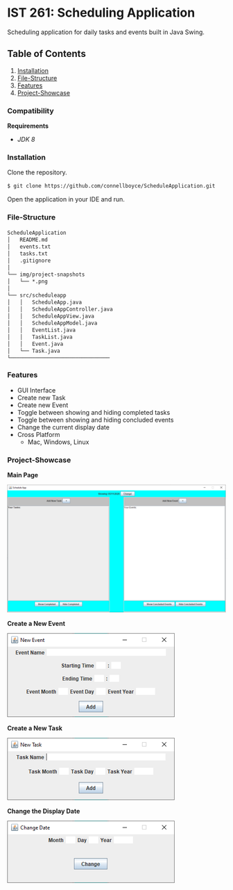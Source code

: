 # IST 261: Scheduling Application
Scheduling application for daily tasks and events built in Java Swing.

## Table of Contents
1. [Installation](#Installation)
2. [File-Structure](#File-Structure)
3. [Features](#Features)
4. [Project-Showcase](#Project-Showcase)


### Compatibility
**Requirements**
* *JDK 8*


### **Installation**
Clone the repository.
```bash
$ git clone https://github.com/connellboyce/ScheduleApplication.git
```
Open the application in your IDE and run.


### **File-Structure**

```
ScheduleApplication
│   README.md
│   events.txt
│   tasks.txt
│   .gitignore
│
└── img/project-snapshots
│   └── *.png
│
└── src/scheduleapp
│   │   ScheduleApp.java
│   │   ScheduleAppController.java
│   │   ScheduleAppView.java
│   │   ScheduleAppModel.java
│   │   EventList.java
│   │   TaskList.java
│   │   Event.java
│   └── Task.java
└────────────────────────────────
```


### **Features**

* GUI Interface
* Create new Task
* Create new Event
* Toggle between showing and hiding completed tasks
* Toggle between showing and hiding concluded events
* Change the current display date
* Cross Platform
    * Mac, Windows, Linux


### **Project-Showcase**

**Main Page**

!["main_page"](img/project-snapshots/LandingScreen.png)

**Create a New Event**

!["new_event"](img/project-snapshots/NewEvent.png)

**Create a New Task**

!["new_task"](img/project-snapshots/NewTask.png)

**Change the Display Date**

!["change_date"](img/project-snapshots/ChangeDate.png)

